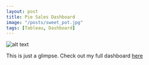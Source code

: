 ```yaml
---
layout: post
title: Pie Sales Dashboard
image: "/posts/sweet_pot.jpg"
tags: [Tableau, Dashboard]
---
```



![alt text](/img/posts/Day_13.png "Pie_Sales")


This is just a glimpse. Check out my full dashboard [here](https://public.tableau.com/app/profile/kedeisha/viz/Pie_16466150766070/FinishedDashboard)


